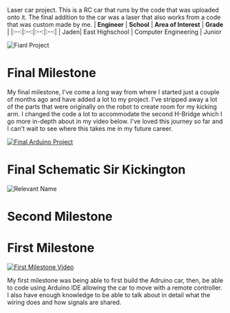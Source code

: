 Laser car project. This is a RC car that runs by the code that was uploaded onto it. The final addition to the car was a laser that also works from a code that was custom made by me. 
| **Engineer** | **School** | **Area of Interest** | **Grade** |
|:--:|:--:|:--:|:--:|
| Jaden| East Highschool | Computer Engineering | Junior  

![Fianl Project]([[C:\Users\Engineer\Downloads\IMG_4537.jpg](https://live.staticflickr.com/65535/53367383848_ffd7fd8b05_n.jpg](https://live.staticflickr.com/65535/53367182246_72895615a2_n.jpg)))

# Final Milestone

My final milestone, I've come a long way from where I started just a couple of months ago and have added a lot to my project. I've stripped away a lot of the parts that were originally on the robot to create room for my kicking arm. I changed the code a lot to accommodate the second H-Bridge which I go more in-depth about in my video below. I've loved this journey so far and I can't wait to see where this takes me in my future career.

[![Final Arduino Project](https://res.cloudinary.com/marcomontalbano/image/upload/v1682461069/video_to_markdown/images/youtube--IPL8EP8abRU-c05b58ac6eb4c4700831b2b3070cd403.jpg)](https://www.youtube.com/watch?v=IPL8EP8abRU "Final Arduino Project")

# Final Schematic Sir Kickington 
![Relevant Name](https://live.staticflickr.com/65535/52833486018_300de50504_h.jpg)

# Second Milestone 

# First Milestone
  [![First Milestone Video ](https://res.cloudinary.com/marcomontalbano/image/upload/v1701379245/video_to_markdown/images/youtube--KBdnlJ9oyuk-c05b58ac6eb4c4700831b2b3070cd403.jpg)](https://www.youtube.com/watch?v=KBdnlJ9oyuk "First Milestone Video ")

My first milestone was being able to first build the Adruino car, then, be able to code using Arduino IDE allowing the car to move with a remote controller. I also have enough knowledge to be able to talk about in detail what the wiring does and how signals are shared. 

